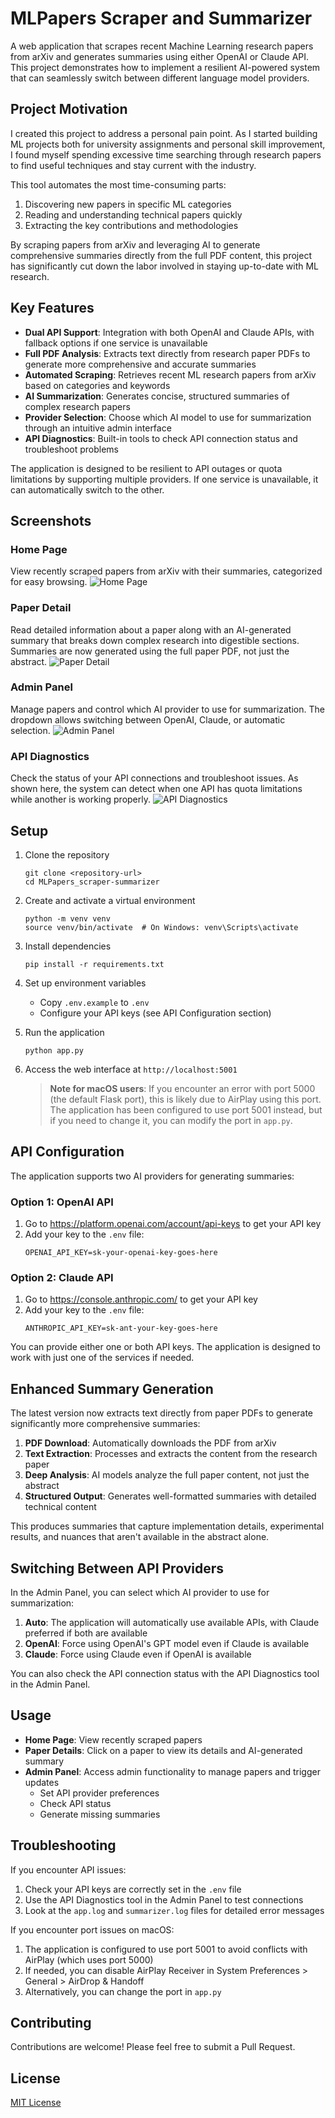 # MLPapers Scraper and Summarizer

A web application that scrapes recent Machine Learning research papers from arXiv and generates summaries using either OpenAI or Claude API. This project demonstrates how to implement a resilient AI-powered system that can seamlessly switch between different language model providers.

## Project Motivation

I created this project to address a personal pain point. As I started building ML projects both for university assignments and personal skill improvement, I found myself spending excessive time searching through research papers to find useful techniques and stay current with the industry. 

This tool automates the most time-consuming parts:
1. Discovering new papers in specific ML categories
2. Reading and understanding technical papers quickly
3. Extracting the key contributions and methodologies

By scraping papers from arXiv and leveraging AI to generate comprehensive summaries directly from the full PDF content, this project has significantly cut down the labor involved in staying up-to-date with ML research.

## Key Features

- **Dual API Support**: Integration with both OpenAI and Claude APIs, with fallback options if one service is unavailable
- **Full PDF Analysis**: Extracts text directly from research paper PDFs to generate more comprehensive and accurate summaries
- **Automated Scraping**: Retrieves recent ML research papers from arXiv based on categories and keywords
- **AI Summarization**: Generates concise, structured summaries of complex research papers
- **Provider Selection**: Choose which AI model to use for summarization through an intuitive admin interface
- **API Diagnostics**: Built-in tools to check API connection status and troubleshoot problems

The application is designed to be resilient to API outages or quota limitations by supporting multiple providers. If one service is unavailable, it can automatically switch to the other.

## Screenshots

### Home Page
View recently scraped papers from arXiv with their summaries, categorized for easy browsing.
![Home Page](screenshots/home_page.png)

### Paper Detail
Read detailed information about a paper along with an AI-generated summary that breaks down complex research into digestible sections. Summaries are now generated using the full paper PDF, not just the abstract.
![Paper Detail](screenshots/paper_detail.png)

### Admin Panel
Manage papers and control which AI provider to use for summarization. The dropdown allows switching between OpenAI, Claude, or automatic selection.
![Admin Panel](screenshots/admin_panel.png)

### API Diagnostics
Check the status of your API connections and troubleshoot issues. As shown here, the system can detect when one API has quota limitations while another is working properly.
![API Diagnostics](screenshots/api_diagnostics.png)

## Setup

1. Clone the repository
   ```
   git clone <repository-url>
   cd MLPapers_scraper-summarizer
   ```

2. Create and activate a virtual environment
   ```
   python -m venv venv
   source venv/bin/activate  # On Windows: venv\Scripts\activate
   ```

3. Install dependencies
   ```
   pip install -r requirements.txt
   ```

4. Set up environment variables
   - Copy `.env.example` to `.env`
   - Configure your API keys (see API Configuration section)

5. Run the application
   ```
   python app.py
   ```
   
6. Access the web interface at `http://localhost:5001`

   > **Note for macOS users**: If you encounter an error with port 5000 (the default Flask port), this is likely due to AirPlay using this port. The application has been configured to use port 5001 instead, but if you need to change it, you can modify the port in `app.py`.

## API Configuration

The application supports two AI providers for generating summaries:

### Option 1: OpenAI API
1. Go to https://platform.openai.com/account/api-keys to get your API key
2. Add your key to the `.env` file:
   ```
   OPENAI_API_KEY=sk-your-openai-key-goes-here
   ```

### Option 2: Claude API
1. Go to https://console.anthropic.com/ to get your API key
2. Add your key to the `.env` file:
   ```
   ANTHROPIC_API_KEY=sk-ant-your-key-goes-here
   ```

You can provide either one or both API keys. The application is designed to work with just one of the services if needed.

## Enhanced Summary Generation

The latest version now extracts text directly from paper PDFs to generate significantly more comprehensive summaries:

1. **PDF Download**: Automatically downloads the PDF from arXiv
2. **Text Extraction**: Processes and extracts the content from the research paper
3. **Deep Analysis**: AI models analyze the full paper content, not just the abstract
4. **Structured Output**: Generates well-formatted summaries with detailed technical content

This produces summaries that capture implementation details, experimental results, and nuances that aren't available in the abstract alone.

## Switching Between API Providers

In the Admin Panel, you can select which AI provider to use for summarization:

1. **Auto**: The application will automatically use available APIs, with Claude preferred if both are available
2. **OpenAI**: Force using OpenAI's GPT model even if Claude is available
3. **Claude**: Force using Claude even if OpenAI is available

You can also check the API connection status with the API Diagnostics tool in the Admin Panel.

## Usage

- **Home Page**: View recently scraped papers
- **Paper Details**: Click on a paper to view its details and AI-generated summary
- **Admin Panel**: Access admin functionality to manage papers and trigger updates
  - Set API provider preferences
  - Check API status
  - Generate missing summaries

## Troubleshooting

If you encounter API issues:

1. Check your API keys are correctly set in the `.env` file
2. Use the API Diagnostics tool in the Admin Panel to test connections
3. Look at the `app.log` and `summarizer.log` files for detailed error messages

If you encounter port issues on macOS:
1. The application is configured to use port 5001 to avoid conflicts with AirPlay (which uses port 5000)
2. If needed, you can disable AirPlay Receiver in System Preferences > General > AirDrop & Handoff
3. Alternatively, you can change the port in `app.py`

## Contributing

Contributions are welcome! Please feel free to submit a Pull Request.

## License

[MIT License](LICENSE) 
